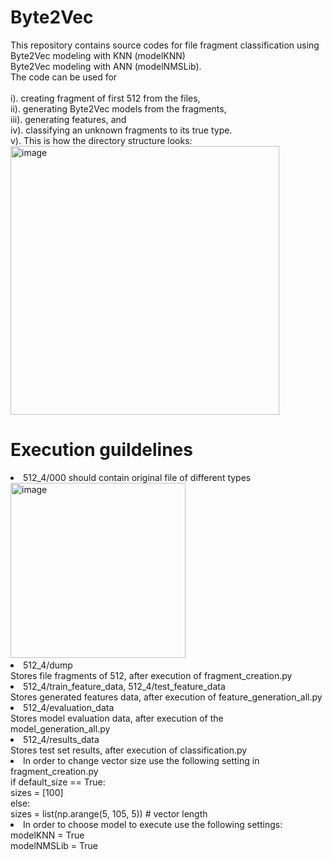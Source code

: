 Byte2Vec
============================
This repository contains source codes for file fragment classification using 
<br>Byte2Vec modeling with KNN (modelKNN)
<br>Byte2Vec modeling with ANN (modelNMSLib). 
<br>The code can be used for  
  <br>i).   creating fragment of first 512 from the files,
  <br>ii).  generating Byte2Vec models from the fragments, 
 <br>iii). generating features, and 
  <br>iv).  classifying an unknown fragments to its true type.
  <br>v).   This is how the directory structure looks:
<br><img width="430" alt="image" src="https://user-images.githubusercontent.com/104734787/185744015-1f6a0305-1f51-4eb6-8113-077b190e11c2.png">

Execution guildelines
============================

 <li>512_4/000 should contain original file of different types
  <br><img width="280" alt="image" src="https://user-images.githubusercontent.com/104734787/185744057-cfbf8c5c-6557-4d18-bc73-d7f820a3c2ac.png">
<li>512_4/dump
<br>Stores file fragments of 512, after execution of fragment_creation.py
<li>512_4/train_feature_data, 512_4/test_feature_data
<br>Stores generated features data, after execution of feature_generation_all.py
<li>512_4/evaluation_data
<br>Stores model evaluation data, after execution of the model_generation_all.py
<li>512_4/results_data
<br>Stores test set results, after execution of classification.py
  
<br> 
<li> In order to change vector size use the following setting in fragment_creation.py
<br>if default_size == True:
  <br>sizes = [100]
<br>else:
  <br>sizes = list(np.arange(5, 105, 5))  # vector length
<li> In order to choose model to execute use the following settings:
<br>modelKNN = True
<br>modelNMSLib = True



